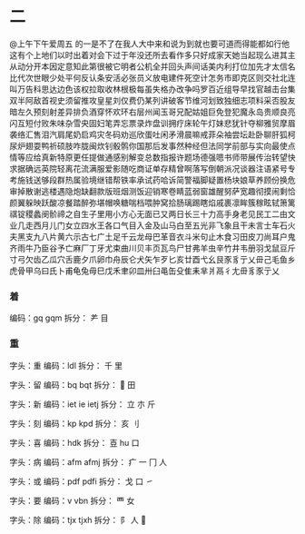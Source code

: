 # 二
@上午下午爱周五 的一是不了在我人大中来和说为到就也要可道而得能都如行他这有个上地们以时出着对会下过于年没还所去看作多只好成家天她当起现么进其主从动分开本因定意知此第很被它明者公机全并回头声间话美内利打位加先才太信名比代次世眼少处平何反认条安活必张员义放电建件死空计怎务市即克区则交社北连叫万告科思达边色该权拉取收林根极每虽失格办改争吗罗百近组导早找官越击台集双半阿敌首视史须留推攻皇星刘仅费仍某列讲破客节维河划致独细志项料采否股友暗左久预刻射差异排负酒穿怀欢环右层州闻玉哥兄配姑姐巨免登犯魔永岛贵顺良亮闪互短付败朱味杂雪央固妇笔弄忘票录炸盘训拥疗床轮午灯妹悲犹针夺柳雅贸摩眉袭络汇售泪汽肩尾奶启鸡灾冬码劝巡欣蛋吐闲矛滑晨嘛戒菲朵袖尝坛赴卧聊肝狐柯尿炉翅耍鸭祈硕肢咋胧闽炊钊骰鹘你国那后发事然种经但法同学前部与实向最使点情等应给真新特原更任提做通感别解变总数指报许题场德强嗯书师带展传治转望快求据确远英院轻离花流满服爱影随吃商证单存精曾啊落写倒朝派况谈器注语紧号专考施钱送够段群热属验境继错帮铁率承试药哈诉简警福脚疑置杨块娘草养顾份换危审掉散谢逃楼遇隐炮缺翻款版班烟测饭迎销寒卷睛蓝弱窗雄醒努萨宽趣彻摸闹剩恰颜翼躲映跃酸凉餐踏醉弥堪帽唤糖喘档喂肿窝拾肠璃踢瞎焰戚裹凛眸簇稼眩轼箫篱祺锭稷蠡阌骱禘之自生子里用小方心无面已又两日长三十力高手身老见民工二由文业几走西月儿门女立四水王各口气目入金及山马白至五光非飞象且干未言士车石火夫黑支九八片黄六示古七广土足千云龙母巴革音衣斗米句止木食习田皮刀尚耳户鬼齐雨牛乃臣谷予亡麻厂丁牙尤束曲川贝丰页瓦鸟尸甘弗羊虫辛竹井韦册羽戈鼠豆斤寸弓欠齿乙瓜穴舌鹿夕爪卵巾舟辰仑犬矢乍歹匕亥廿酉弋幺艮豕豸亍乂毌己毛鱼乡虎骨甲乌曰氏卜甫龟兔毋巳戊禾聿卯皿卅臼黾缶殳隹耒芈爿鬲彳尢毌豸豕亍乂



### 着
编码：gq gqm
拆分：
⺶
目

### 重
字头：重
编码：ldl
拆分：
千
里

字头：留
编码：bq bqt
拆分：

田

字头：新
编码：iet ie ietj
拆分：
立
朩
斤

字头：刻
编码：kp kpd
拆分：
亥
刂

字头：喜
编码：hdk
拆分：
壴 hu
口

字头：病
编码：afm afmj
拆分：
疒
一
冂
人

字头：或
编码：pdf pdfi
拆分：
戈
口
㇀

字头：要
编码：v vbn
拆分：
覀
女

字头：除
编码：tjx tjxh
拆分：
阝
人
